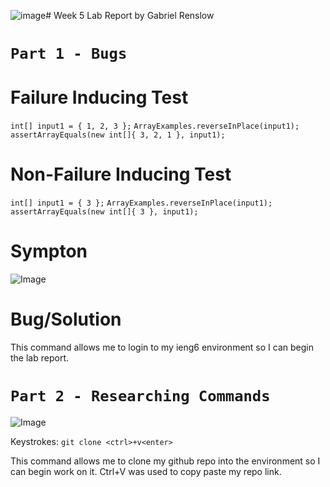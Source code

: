 ![image](https://github.com/Gabriel-Ren/cse15l-lab-reports/assets/156254424/ed921602-f787-4adb-8645-a66fb41ad115)# Week 5 Lab Report by Gabriel Renslow

# `Part 1 - Bugs`

# Failure Inducing Test
```int[] input1 = { 1, 2, 3 };```
```ArrayExamples.reverseInPlace(input1);```
```assertArrayEquals(new int[]{ 3, 2, 1 }, input1);```

# Non-Failure Inducing Test
```int[] input1 = { 3 };```
```ArrayExamples.reverseInPlace(input1);```
```assertArrayEquals(new int[]{ 3 }, input1);```

# Sympton

![Image](week7_Part5-Copy.png)

# Bug/Solution





This command allows me to login to my ieng6 environment so I can begin the lab report.

# `Part 2 - Researching Commands`

![Image](week7_Part5-Copy.png)

Keystrokes: ```git clone <ctrl>+v<enter>```

This command allows me to clone my github repo into the environment so I can begin work on it. Ctrl+V was used to copy paste my repo link.

